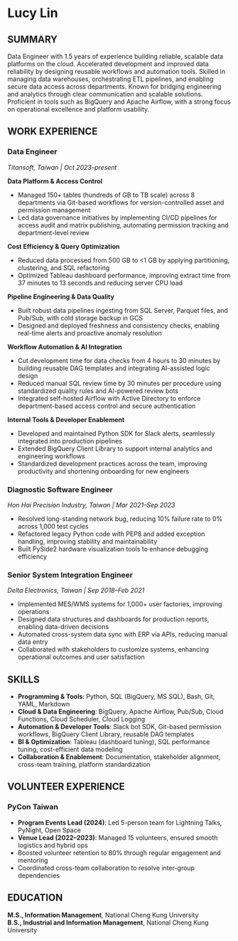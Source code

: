 # Lucy Lin

## SUMMARY

Data Engineer with 1.5 years of experience building reliable, scalable data platforms on the cloud. Accelerated development and improved data reliability by designing reusable workflows and automation tools. Skilled in managing data warehouses, orchestrating ETL pipelines, and enabling secure data access across departments. Known for bridging engineering and analytics through clear communication and scalable solutions. Proficient in tools such as BigQuery and Apache Airflow, with a strong focus on operational excellence and platform usability.


## WORK EXPERIENCE

### Data Engineer

_Titansoft, Taiwan | Oct 2023–present_

**Data Platform & Access Control**
- Managed 150+ tables (hundreds of GB to TB scale) across 8 departments via Git-based workflows for version-controlled asset and permission management
- Led data governance initiatives by implementing CI/CD pipelines for access audit and matrix publishing, automating permission tracking and department-level review

**Cost Efficiency & Query Optimization**
- Reduced data processed from 500 GB to <1 GB by applying partitioning, clustering, and SQL refactoring
- Optimized Tableau dashboard performance, improving extract time from 37 minutes to 13 seconds and reducing server CPU load

**Pipeline Engineering & Data Quality**
- Built robust data pipelines ingesting from SQL Server, Parquet files, and Pub/Sub, with cold storage backup in GCS
- Designed and deployed freshness and consistency checks, enabling real-time alerts and proactive anomaly resolution

**Workflow Automation & AI Integration**
- Cut development time for data checks from 4 hours to 30 minutes by building reusable DAG templates and integrating AI-assisted logic design
- Reduced manual SQL review time by 30 minutes per procedure using standardized quality rules and AI-powered review bots
- Integrated self-hosted Airflow with Active Directory to enforce department-based access control and secure authentication

**Internal Tools & Developer Enablement**
- Developed and maintained Python SDK for Slack alerts, seamlessly integrated into production pipelines
- Extended BigQuery Client Library to support internal analytics and engineering workflows
- Standardized development practices across the team, improving productivity and shortening onboarding for new engineers


### Diagnostic Software Engineer

_Hon Hai Precision Industry, Taiwan | Mar 2021–Sep 2023_
- Resolved long-standing network bug, reducing 10% failure rate to 0% across 1,000 test cycles
- Refactored legacy Python code with PEP8 and added exception handling, improving stability and maintainability
- Built PySide2 hardware visualization tools to enhance debugging efficiency

### Senior System Integration Engineer

_Delta Electronics, Taiwan | Sep 2018–Feb 2021_
- Implemented MES/WMS systems for 1,000+ user factories, improving operations
- Designed data structures and dashboards for production reports, enabling data-driven decisions
- Automated cross-system data sync with ERP via APIs, reducing manual data entry
- Collaborated with stakeholders to customize systems, enhancing operational outcomes and user satisfaction


## SKILLS

- **Programming & Tools**: Python, SQL (BigQuery, MS SQL), Bash, Git, YAML, Markdown
- **Cloud & Data Engineering**: BigQuery, Apache Airflow, Pub/Sub, Cloud Functions, Cloud Scheduler, Cloud Logging
- **Automation & Developer Tools**: Slack bot SDK, Git-based permission workflows, BigQuery Client Library, reusable DAG templates
- **BI & Optimization**: Tableau (dashboard tuning), SQL performance tuning, cost-efficient data modeling
- **Collaboration & Enablement**: Documentation, stakeholder alignment, cross-team training, platform standardization


## VOLUNTEER EXPERIENCE

### PyCon Taiwan

- **Program Events Lead (2024)**: Led 5-person team for Lightning Talks, PyNight, Open Space
- **Venue Lead (2022–2023)**: Managed 15 volunteers, ensured smooth logistics and hybrid ops
- Boosted volunteer retention to 80% through regular engagement and mentoring
- Coordinated cross-team collaboration to resolve inter-group dependencies


## EDUCATION

**M.S., Information Management**, National Cheng Kung University  
**B.S., Industrial and Information Management**, National Cheng Kung University
